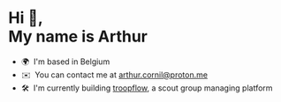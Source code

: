 Hi 👋,  
My name is Arthur
==============================================================================================================================

*   🌍  I'm based in Belgium
*   ✉️  You can contact me at [arthur.cornil@proton.me](mailto:arthur@buildthe.world)
*   🛠️  I'm currently building [troopflow](https://www.troopflow.com), a scout group managing platform
                    

<!--
**arthurcornil/arthurcornil** is a ✨ _special_ ✨ repository because its `README.md` (this file) appears on your GitHub profile.

Here are some ideas to get you started:

- 🔭 I’m currently working on ...
- 🌱 I’m currently learning ...
- 👯 I’m looking to collaborate on ...
- 🤔 I’m looking for help with ...
- 💬 Ask me about ...
- 📫 How to reach me: ...
- 😄 Pronouns: ...
- ⚡ Fun fact: ...
-->
